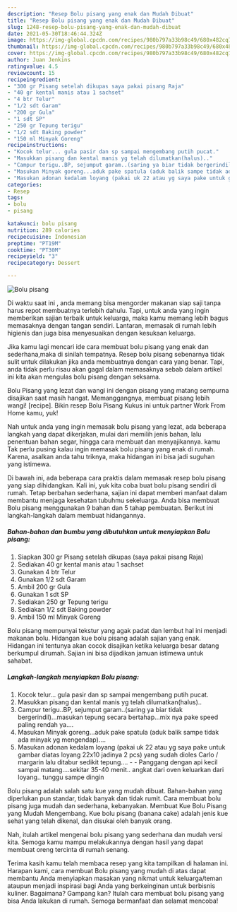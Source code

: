 ```yaml
---
description: "Resep Bolu pisang yang enak dan Mudah Dibuat"
title: "Resep Bolu pisang yang enak dan Mudah Dibuat"
slug: 1248-resep-bolu-pisang-yang-enak-dan-mudah-dibuat
date: 2021-05-30T18:46:44.324Z
image: https://img-global.cpcdn.com/recipes/980b797a33b98c49/680x482cq70/bolu-pisang-foto-resep-utama.jpg
thumbnail: https://img-global.cpcdn.com/recipes/980b797a33b98c49/680x482cq70/bolu-pisang-foto-resep-utama.jpg
cover: https://img-global.cpcdn.com/recipes/980b797a33b98c49/680x482cq70/bolu-pisang-foto-resep-utama.jpg
author: Juan Jenkins
ratingvalue: 4.5
reviewcount: 15
recipeingredient:
- "300 gr Pisang setelah dikupas saya pakai pisang Raja"
- "40 gr kental manis atau 1 sachset"
- "4 btr Telur"
- "1/2 sdt Garam"
- "200 gr Gula"
- "1 sdt SP"
- "250 gr Tepung terigu"
- "1/2 sdt Baking powder"
- "150 ml Minyak Goreng"
recipeinstructions:
- "Kocok telur... gula pasir dan sp sampai mengembang putih pucat."
- "Masukkan pisang dan kental manis yg telah dilumatkan(halus).."
- "Campur terigu..BP, sejumput garam..(saring ya biar tidak bergerindil)...masukan tepung secara bertahap...mix nya pake speed paling rendah ya...."
- "Masukan Minyak goreng...aduk pake spatula (aduk balik sampe tidak ada minyak yg mengendap)...."
- "Masukan adonan kedalam loyang (pakai uk 22 atau yg saya pake untuk gambar diatas loyang 22x10 jadinya 2 pcs) yang sudah dioles Carlo / margarin lalu ditabur sedikit tepung....  Panggang dengan api kecil sampai matang....sekitar 35-40 menit.. angkat dari oven keluarkan dari loyang.. tunggu sampe dingin"
categories:
- Resep
tags:
- bolu
- pisang

katakunci: bolu pisang 
nutrition: 289 calories
recipecuisine: Indonesian
preptime: "PT19M"
cooktime: "PT30M"
recipeyield: "3"
recipecategory: Dessert

---
```



![Bolu pisang](https://img-global.cpcdn.com/recipes/980b797a33b98c49/680x482cq70/bolu-pisang-foto-resep-utama.jpg)

Di waktu  saat ini , anda memang bisa mengorder makanan siap saji tanpa harus repot membuatnya terlebih dahulu. Tapi, untuk anda yang ingin memberikan sajian terbaik untuk keluarga, maka kamu memang lebih bagus memasaknya dengan tangan sendiri. Lantaran, memasak di rumah lebih higienis dan juga bisa menyesuaikan dengan kesukaan keluarga.

Jika kamu lagi mencari ide cara membuat bolu pisang yang enak dan sederhana,maka di sinilah tempatnya. Resep bolu pisang  sebenarnya tidak sulit untuk dilakukan jika anda membuatnya dengan cara yang benar. Tapi, anda tidak perlu risau akan gagal dalam memasaknya 
sebab dalam artikel ini kita akan mengulas bolu pisang dengan seksama.  

Bolu Pisang yang lezat dan wangi ini dengan pisang yang matang sempurna disajikan saat masih hangat. Memanggangnya, membuat pisang lebih wangi! [recipe]. Bikin resep Bolu Pisang Kukus ini untuk partner Work From Home kamu, yuk!

Nah untuk anda yang ingin memasak bolu pisang yang lezat, ada beberapa langkah yang dapat dikerjakan, mulai dari memilih jenis bahan, lalu penentuan bahan segar, hingga cara membuat dan menyajikannya. kamu Tak perlu pusing kalau ingin memasak bolu pisang yang enak di rumah. Karena, asalkan anda  tahu triknya, maka hidangan ini bisa jadi suguhan yang istimewa.

Di bawah ini, ada beberapa cara praktis  dalam memasak resep bolu pisang yang siap dihidangkan. Kali ini, yuk kita coba buat bolu pisang sendiri di rumah. Tetap berbahan sederhana, sajian ini dapat memberi manfaat dalam membantu menjaga kesehatan tubuhmu sekeluarga. Anda bisa membuat Bolu pisang menggunakan 9 bahan dan 5 tahap pembuatan. Berikut ini langkah-langkah dalam membuat hidangannya.

<!--inarticleads1-->

##### Bahan-bahan dan bumbu yang dibutuhkan untuk menyiapkan Bolu pisang:

1. Siapkan 300 gr Pisang setelah dikupas (saya pakai pisang Raja)
1. Sediakan 40 gr kental manis atau 1 sachset
1. Gunakan 4 btr Telur
1. Gunakan 1/2 sdt Garam
1. Ambil 200 gr Gula
1. Gunakan 1 sdt SP
1. Sediakan 250 gr Tepung terigu
1. Sediakan 1/2 sdt Baking powder
1. Ambil 150 ml Minyak Goreng


Bolu pisang mempunyai tekstur yang agak padat dan lembut hal ini menjadi makanan bolu. Hidangan kue bolu pisang adalah sajian yang enak. Hidangan ini tentunya akan cocok disajikan ketika keluarga besar datang berkumpul dirumah. Sajian ini bisa dijadikan jamuan istimewa untuk sahabat. 

<!--inarticleads2-->

##### Langkah-langkah menyiapkan Bolu pisang:

1. Kocok telur... gula pasir dan sp sampai mengembang putih pucat.
1. Masukkan pisang dan kental manis yg telah dilumatkan(halus)..
1. Campur terigu..BP, sejumput garam..(saring ya biar tidak bergerindil)...masukan tepung secara bertahap...mix nya pake speed paling rendah ya....
1. Masukan Minyak goreng...aduk pake spatula (aduk balik sampe tidak ada minyak yg mengendap)....
1. Masukan adonan kedalam loyang (pakai uk 22 atau yg saya pake untuk gambar diatas loyang 22x10 jadinya 2 pcs) yang sudah dioles Carlo / margarin lalu ditabur sedikit tepung.... -  - Panggang dengan api kecil sampai matang....sekitar 35-40 menit.. angkat dari oven keluarkan dari loyang.. tunggu sampe dingin


Bolu pisang adalah salah satu kue yang mudah dibuat. Bahan-bahan yang diperlukan pun standar, tidak banyak dan tidak rumit. Cara membuat bolu pisang juga mudah dan sederhana, kebanyakan. Membuat Kue Bolu Pisang yang Mudah Mengembang. Kue bolu pisang (banana cake) adalah jenis kue sehat yang telah dikenal, dan disukai oleh banyak orang. 

Nah, itulah artikel mengenai  bolu pisang  yang sederhana dan mudah versi kita. Semoga kamu mampu melakukannya dengan hasil yang dapat membuat oreng tercinta di rumah senang. 

Terima kasih kamu telah membaca resep yang kita tampilkan di halaman ini. Harapan kami, cara membuat  Bolu pisang yang mudah di atas dapat membantu Anda menyiapkan masakan yang nikmat untuk keluarga/teman ataupun menjadi inspirasi bagi Anda yang berkeinginan untuk berbisnis kuliner. Bagaimana? Gampang kan? Itulah cara membuat bolu pisang yang bisa Anda lakukan di rumah. Semoga bermanfaat dan selamat mencoba!

